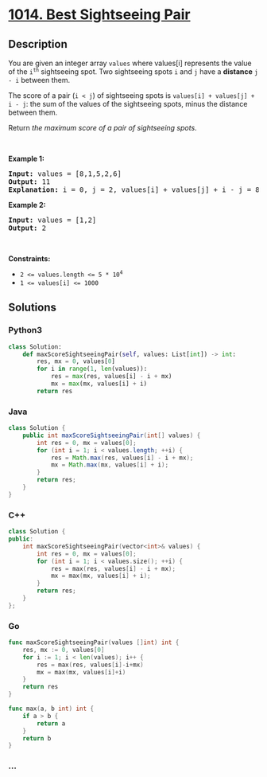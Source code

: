 # [1014. Best Sightseeing Pair](https://leetcode.com/problems/best-sightseeing-pair)



## Description

<p>You are given an integer array <code>values</code> where values[i] represents the value of the <code>i<sup>th</sup></code> sightseeing spot. Two sightseeing spots <code>i</code> and <code>j</code> have a <strong>distance</strong> <code>j - i</code> between them.</p>

<p>The score of a pair (<code>i &lt; j</code>) of sightseeing spots is <code>values[i] + values[j] + i - j</code>: the sum of the values of the sightseeing spots, minus the distance between them.</p>

<p>Return <em>the maximum score of a pair of sightseeing spots</em>.</p>

<p>&nbsp;</p>
<p><strong>Example 1:</strong></p>

<pre>
<strong>Input:</strong> values = [8,1,5,2,6]
<strong>Output:</strong> 11
<strong>Explanation:</strong> i = 0, j = 2, values[i] + values[j] + i - j = 8 + 5 + 0 - 2 = 11
</pre>

<p><strong>Example 2:</strong></p>

<pre>
<strong>Input:</strong> values = [1,2]
<strong>Output:</strong> 2
</pre>

<p>&nbsp;</p>
<p><strong>Constraints:</strong></p>

<ul>
	<li><code>2 &lt;= values.length &lt;= 5 * 10<sup>4</sup></code></li>
	<li><code>1 &lt;= values[i] &lt;= 1000</code></li>
</ul>


## Solutions

<!-- tabs:start -->

### **Python3**

```python
class Solution:
    def maxScoreSightseeingPair(self, values: List[int]) -> int:
        res, mx = 0, values[0]
        for i in range(1, len(values)):
            res = max(res, values[i] - i + mx)
            mx = max(mx, values[i] + i)
        return res
```

### **Java**

```java
class Solution {
    public int maxScoreSightseeingPair(int[] values) {
        int res = 0, mx = values[0];
        for (int i = 1; i < values.length; ++i) {
            res = Math.max(res, values[i] - i + mx);
            mx = Math.max(mx, values[i] + i);
        }
        return res;
    }
}
```

### **C++**

```cpp
class Solution {
public:
    int maxScoreSightseeingPair(vector<int>& values) {
        int res = 0, mx = values[0];
        for (int i = 1; i < values.size(); ++i) {
            res = max(res, values[i] - i + mx);
            mx = max(mx, values[i] + i);
        }
        return res;
    }
};
```

### **Go**

```go
func maxScoreSightseeingPair(values []int) int {
	res, mx := 0, values[0]
	for i := 1; i < len(values); i++ {
		res = max(res, values[i]-i+mx)
		mx = max(mx, values[i]+i)
	}
	return res
}

func max(a, b int) int {
	if a > b {
		return a
	}
	return b
}
```

### **...**

```

```

<!-- tabs:end -->
